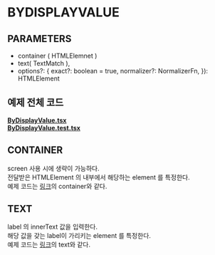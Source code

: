# BYDISPLAYVALUE

## PARAMETERS

- container ( HTMLElemnet )
- text( TextMatch ),
- options?: {
  exact?: boolean = true,
  normalizer?: NormalizerFn,
  }): HTMLElement

## 예제 전체 코드

**[ByDisplayValue.tsx](./ByDisplayValue.tsx)**<br/>
**[ByDisplayValue.test.tsx](./ByDisplayValue.test.tsx)**<br/>

## CONTAINER

screen 사용 시에 생략이 가능하다. <br/>
전달받은 HTMLElement 의 내부에서 해당하는 element 를 특정한다. <br/>
예제 코드는 [링크](../1-1.ByRole/README.md)의 container와 같다. <br/>

## TEXT

label 의 innerText 값을 입력한다. <br/>
해당 값을 갖는 label이 가리키는 element 를 특정한다. <br/>
예제 코드는 [링크](../1-2.ByLabelText/README.md)의 text와 같다. <br/>
